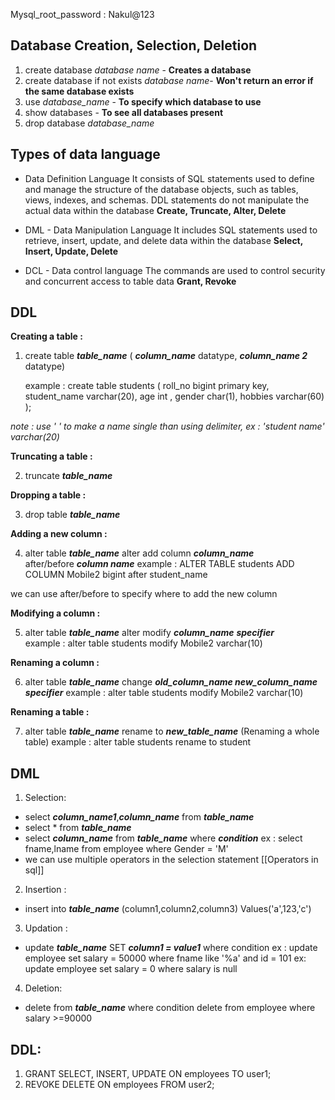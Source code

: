 Mysql_root_password : Nakul@123

## Database Creation, Selection, Deletion
1. create database *database name* - **Creates a database**
2. create database if not exists *database name*- **Won't return an error if the same database exists**
3. use *database_name* - **To specify which database to use**
4. show databases - **To see all databases present**
5. drop database *database_name* 

## Types of data language

 - Data Definition Language
	It consists of SQL statements used to define and manage the structure of the database objects, such as tables, views, indexes, and schemas. DDL statements do not manipulate the actual data within the database
		**Create, Truncate, Alter, Delete**

-  DML - Data Manipulation Language
	It includes SQL statements used to retrieve, insert, update, and delete data within the database
		**Select, Insert, Update, Delete**

-  DCL - Data control language
	The commands are used to control security and concurrent access to table data
		**Grant, Revoke**






## DDL 

**Creating a table :**

1. create table ***table_name*** ( ***column_name*** datatype, ***column_name 2*** datatype)

    example : create table students (
			roll_no bigint primary key,
            student_name varchar(20),
            age int ,
            gender char(1),
            hobbies varchar(60)
         );

  *note : use ' ' to make a name single than using delimiter, ex : 'student name' varchar(20)*
  
**Truncating a table :** 

2. truncate ***table_name***  

**Dropping a table :** 

3. drop table ***table_name***

**Adding a new column :** 

4. alter table ***table_name*** alter add column ***column_name***  
    after/before ***column name***
 example : ALTER TABLE students ADD COLUMN Mobile2 bigint after student_name
 
  we can use after/before to specify where to add the new column 

**Modifying a column :** 

5.  alter table ***table_name*** alter modify ***column_name*** ***specifier***  
	example : alter table students modify Mobile2 varchar(10)


**Renaming a column :** 

6. alter table ***table_name*** change ***old_column_name new_column_name specifier*** 
	example : alter table students modify Mobile2 varchar(10)

**Renaming a table :** 

7. alter table ***table_name*** rename to ***new_table_name*** (Renaming a whole table)
	example : alter table students rename to student




## DML 

1. Selection:

-  select ***column_name1***,***column_name*** from ***table_name***
-  select * from ***table_name***
-  select ***column_name*** from ***table_name*** where ***condition***
	ex : select fname,lname from employee where Gender = 'M'
- we can use multiple operators in the selection statement [[Operators in sql]]

2. Insertion : 

- insert into ***table_name*** (column1,column2,column3) Values('a',123,'c')

3. Updation :
- update ***table_name*** SET ***column1 = value1*** where condition
	ex : update employee set salary = 50000 where fname like '%a' and id = 101
	ex: update employee set salary = 0 where salary is null

4. Deletion:
- delete from ***table_name*** where condition
	delete from employee where salary >=90000

## DDL:

1. GRANT SELECT, INSERT, UPDATE ON employees TO user1;
2. REVOKE DELETE ON employees FROM user2;
